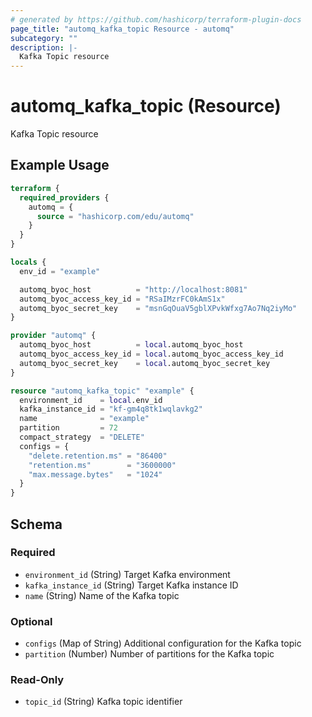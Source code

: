 ```yaml
---
# generated by https://github.com/hashicorp/terraform-plugin-docs
page_title: "automq_kafka_topic Resource - automq"
subcategory: ""
description: |-
  Kafka Topic resource
---
```


# automq_kafka_topic (Resource)

Kafka Topic resource

## Example Usage

```terraform
terraform {
  required_providers {
    automq = {
      source = "hashicorp.com/edu/automq"
    }
  }
}

locals {
  env_id = "example"

  automq_byoc_host          = "http://localhost:8081"
  automq_byoc_access_key_id = "RSaIMzrFC0kAmS1x"
  automq_byoc_secret_key    = "msnGqOuaV5gblXPvkWfxg7Ao7Nq2iyMo"
}

provider "automq" {
  automq_byoc_host          = local.automq_byoc_host
  automq_byoc_access_key_id = local.automq_byoc_access_key_id
  automq_byoc_secret_key    = local.automq_byoc_secret_key
}

resource "automq_kafka_topic" "example" {
  environment_id    = local.env_id
  kafka_instance_id = "kf-gm4q8tk1wqlavkg2"
  name              = "example"
  partition         = 72
  compact_strategy  = "DELETE"
  configs = {
    "delete.retention.ms" = "86400"
    "retention.ms"        = "3600000"
    "max.message.bytes"   = "1024"
  }
}
```

<!-- schema generated by tfplugindocs -->
## Schema

### Required

- `environment_id` (String) Target Kafka environment
- `kafka_instance_id` (String) Target Kafka instance ID
- `name` (String) Name of the Kafka topic

### Optional

- `configs` (Map of String) Additional configuration for the Kafka topic
- `partition` (Number) Number of partitions for the Kafka topic

### Read-Only

- `topic_id` (String) Kafka topic identifier
